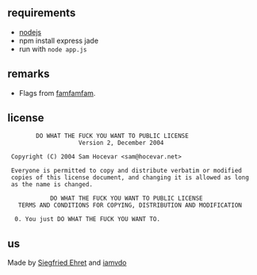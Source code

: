 ## requirements

* [nodejs](http://nodejs.org/)
* npm install express jade
* run with `node app.js`

## remarks

* Flags from [famfamfam](http://famfamfam.com/lab/icons/flags/).

## license

```
        DO WHAT THE FUCK YOU WANT TO PUBLIC LICENSE 
                    Version 2, December 2004 

 Copyright (C) 2004 Sam Hocevar <sam@hocevar.net> 

 Everyone is permitted to copy and distribute verbatim or modified 
 copies of this license document, and changing it is allowed as long 
 as the name is changed. 

            DO WHAT THE FUCK YOU WANT TO PUBLIC LICENSE 
   TERMS AND CONDITIONS FOR COPYING, DISTRIBUTION AND MODIFICATION 

  0. You just DO WHAT THE FUCK YOU WANT TO.
```

## us

Made by [Siegfried Ehret](https://ehret.me) and [iamvdo](http://blog.iamvdo.me/)
